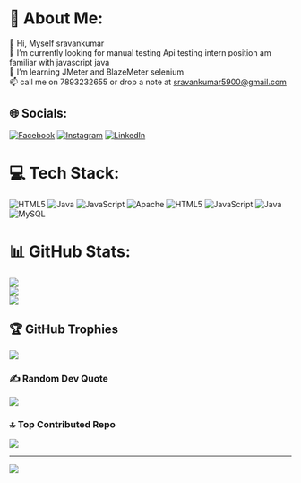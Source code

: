 # 💫 About Me:
👋 Hi, Myself sravankumar<br>👀 I’m currently looking for manual testing Api testing   intern position am familiar with javascript java  <br>🌱 I’m learning JMeter and BlazeMeter selenium <br>📫 call me on 7893232655 or drop a note at sravankumar5900@gmail.com


## 🌐 Socials:
[![Facebook](https://img.shields.io/badge/Facebook-%231877F2.svg?logo=Facebook&logoColor=white)](www.facebook.com/sravan.devasani/) [![Instagram](https://img.shields.io/badge/Instagram-%23E4405F.svg?logo=Instagram&logoColor=white)](https://instagram.com/devas_kanna) [![LinkedIn](https://img.shields.io/badge/LinkedIn-%230077B5.svg?logo=linkedin&logoColor=white)](https://linkedin.com/in/https://www.linkedin.com/in/sravand1/) 

# 💻 Tech Stack:
![HTML5](https://img.shields.io/badge/html5-%23E34F26.svg?style=for-the-badge&logo=html5&logoColor=white) ![Java](https://img.shields.io/badge/java-%23ED8B00.svg?style=for-the-badge&logo=openjdk&logoColor=white) ![JavaScript](https://img.shields.io/badge/javascript-%23323330.svg?style=for-the-badge&logo=javascript&logoColor=%23F7DF1E) ![Apache](https://img.shields.io/badge/apache-%23D42029.svg?style=for-the-badge&logo=apache&logoColor=white) ![HTML5](https://img.shields.io/badge/html5-%23E34F26.svg?style=for-the-badge&logo=html5&logoColor=white) ![JavaScript](https://img.shields.io/badge/javascript-%23323330.svg?style=for-the-badge&logo=javascript&logoColor=%23F7DF1E) ![Java](https://img.shields.io/badge/java-%23ED8B00.svg?style=for-the-badge&logo=openjdk&logoColor=white) ![MySQL](https://img.shields.io/badge/mysql-4479A1.svg?style=for-the-badge&logo=mysql&logoColor=white)
# 📊 GitHub Stats:
![](https://github-readme-stats.vercel.app/api?username=sravan&theme=dark&hide_border=false&include_all_commits=false&count_private=false)<br/>
![](https://github-readme-streak-stats.herokuapp.com/?user=sravan&theme=dark&hide_border=false)<br/>
![](https://github-readme-stats.vercel.app/api/top-langs/?username=sravan&theme=dark&hide_border=false&include_all_commits=false&count_private=false&layout=compact)

## 🏆 GitHub Trophies
![](https://github-profile-trophy.vercel.app/?username=sravan&theme=radical&no-frame=true&no-bg=true&margin-w=4)

### ✍️ Random Dev Quote
![](https://quotes-github-readme.vercel.app/api?type=horizontal&theme=radical)

### 🔝 Top Contributed Repo
![](https://github-contributor-stats.vercel.app/api?username=sravan&limit=5&theme=dark&combine_all_yearly_contributions=true)

---
[![](https://visitcount.itsvg.in/api?id=sravan&icon=0&color=0)](https://visitcount.itsvg.in)

<!-- Proudly created with GPRM ( https://gprm.itsvg.in ) -->
